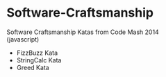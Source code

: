 Software-Craftsmanship
======================

Software Craftsmanship Katas from Code Mash 2014
<br/>(javascript)

<ul>
<li>FizzBuzz Kata</li>
<li>StringCalc Kata</li>
<li>Greed Kata</li>
</ul>
